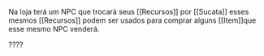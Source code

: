 Na loja terá um NPC que trocará seus [[Recursos]] por [[Sucata]] esses mesmos [[Recursos]] podem ser usados para comprar alguns [[Item]]que esse mesmo NPC venderá.

????